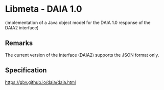 Libmeta - DAIA 1.0
==================
(implementation of a Java object model for the DAIA 1.0 response of the DAIA2 interface)

Remarks
-------
The current version of the interface (DAIA2) supports the JSON format only.


Specification
-------------
https://gbv.github.io/daia/daia.html